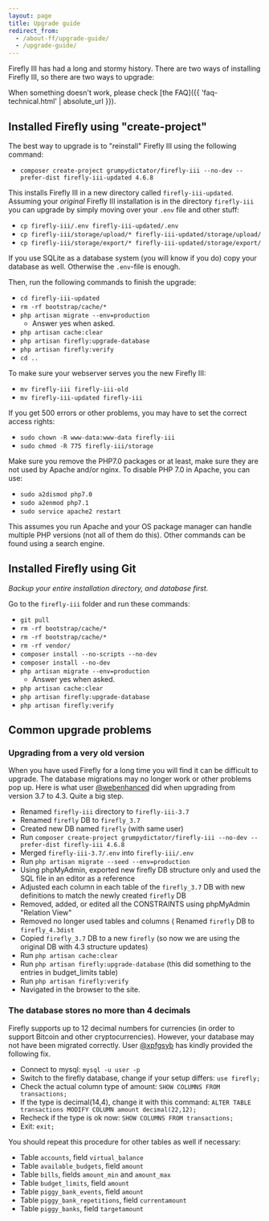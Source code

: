 ```yaml
---
layout: page
title: Upgrade guide
redirect_from:
  - /about-ff/upgrade-guide/
  - /upgrade-guide/
---
```


Firefly III has had a long and stormy history. There are two ways of installing Firefly III, so there are two ways to upgrade:

When something doesn't work, please check [the FAQ]({{ 'faq-technical.html' | absolute_url }}).

## Installed Firefly using "create-project"

The best way to upgrade is to "reinstall" Firefly III using the following command:

* `composer create-project grumpydictator/firefly-iii --no-dev --prefer-dist firefly-iii-updated 4.6.8`

This installs Firefly III in a new directory called `firefly-iii-updated`. Assuming your _original_ Firefly III installation is in the directory `firefly-iii` you can upgrade by simply moving over your `.env` file and other stuff:

* `cp firefly-iii/.env firefly-iii-updated/.env`
* `cp firefly-iii/storage/upload/* firefly-iii-updated/storage/upload/`
* `cp firefly-iii/storage/export/* firefly-iii-updated/storage/export/`

If you use SQLite as a database system (you will know if you do) copy your database as well. Otherwise the `.env`-file is enough.

Then, run the following commands to finish the upgrade:

* `cd firefly-iii-updated`
* `rm -rf bootstrap/cache/*`
* `php artisan migrate --env=production`
  * Answer yes when asked.
* `php artisan cache:clear`
* `php artisan firefly:upgrade-database`
* `php artisan firefly:verify`
* `cd ..`

To make sure your webserver serves you the new Firefly III:

* `mv firefly-iii firefly-iii-old`
* `mv firefly-iii-updated firefly-iii`

If you get 500 errors or other problems, you may have to set the correct access rights:

* `sudo chown -R www-data:www-data firefly-iii`
* `sudo chmod -R 775 firefly-iii/storage`

Make sure you remove the PHP7.0 packages or at least, make sure they are not used by Apache and/or nginx. To disable PHP 7.0 in Apache, you can use:

* `sudo a2dismod php7.0`
* `sudo a2enmod php7.1`
* `sudo service apache2 restart`

This assumes you run Apache and your OS package manager can handle multiple PHP versions (not all of them do this). Other commands can be found using a search engine.

## Installed Firefly using Git

_Backup your entire installation directory, and database first._

Go to the `firefly-iii` folder and run these commands:

* `git pull`
* `rm -rf bootstrap/cache/*`
* `rm -rf bootstrap/cache/*`
* `rm -rf vendor/`
* `composer install --no-scripts --no-dev`
* `composer install --no-dev`
* `php artisan migrate --env=production`
  * Answer yes when asked.
* `php artisan cache:clear`
* `php artisan firefly:upgrade-database`
* `php artisan firefly:verify`

## Common upgrade problems

### Upgrading from a very old version

When you have used Firefly for a long time you will find it can be difficult to upgrade. The database migrations may no longer work or other problems pop up. Here is what user [@webenhanced](https://github.com/webenhanced) did when upgrading from version 3.7 to 4.3. Quite a big step.

* Renamed `firefly-iii` directory to `firefly-iii-3.7`
* Renamed `firefly` DB to `firefly_3.7`
* Created new DB named `firefly` (with same user)
* Run `composer create-project grumpydictator/firefly-iii --no-dev --prefer-dist firefly-iii 4.6.8`
* Merged `firefly-iii-3.7/.env` into `firefly-iii/.env`
* Run `php artisan migrate --seed --env=production`
* Using phpMyAdmin, exported new firefly DB structure only and used the SQL file in an editor as a reference
* Adjusted each column in each table of the `firefly_3.7` DB with new definitions to match the newly created `firefly` DB
* Removed, added, or edited all the CONSTRAINTS using phpMyAdmin "Relation View"
* Removed no longer used tables and columns
( Renamed `firefly` DB to `firefly_4.3dist`
* Copied `firefly_3.7` DB to a new `firefly` (so now we are using the original DB with 4.3 structure updates)
* Run `php artisan cache:clear`
* Run `php artisan firefly:upgrade-database` (this did something to the entries in budget_limits table)
* Run `php artisan firefly:verify`
* Navigated in the browser to the site.

### The database stores no more than 4 decimals

Firefly supports up to 12 decimal numbers for currencies (in order to support Bitcoin and other cryptocurrencies). However, your database may not have been migrated correctly. User [@xpfgsyb](https://github.com/xpfgsyb) has kindly provided the following fix.

* Connect to mysql: `mysql -u user -p`
* Switch to the firefly database, change if your setup differs: `use firefly;`
* Check the actual column type of amount: `SHOW COLUMNS FROM transactions;`
* If the type is decimal(14,4), change it with this command: `ALTER TABLE transactions MODIFY COLUMN amount decimal(22,12);`
* Recheck if the type is ok now: `SHOW COLUMNS FROM transactions;`
* Exit: `exit;`

You should repeat this procedure for other tables as well if necessary:

* Table `accounts`, field `virtual_balance`
* Table `available_budgets`, field `amount`
* Table `bills`, fields `amount_min` and `amount_max`
* Table `budget_limits`, field `amount`
* Table `piggy_bank_events`, field `amount`
* Table `piggy_bank_repetitions`, field `currentamount`
* Table `piggy_banks`, field `targetamount`
